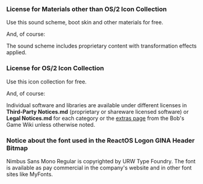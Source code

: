 ### License for Materials other than OS/2 Icon Collection
Use this sound scheme, boot skin and other materials for free.

And, of course:

The sound scheme includes proprietary content with transformation effects applied.

### License for OS/2 Icon Collection
Use this icon collection for free.

And, of course:

Individual software and libraries are available under different licenses in **Third-Party Notices.md** (proprietary or shareware licensed software) or **Legal Notices.md** for each category or the [extras page](https://bobsgame.fandom.com/wiki/Extras) from the Bob's Game Wiki unless otherwise noted.

### Notice about the font used in the ReactOS Logon GINA Header Bitmap
Nimbus Sans Mono Regular is copyrighted by URW Type Foundry. The font is available as pay commercial in the company's website and in other font sites like MyFonts.
